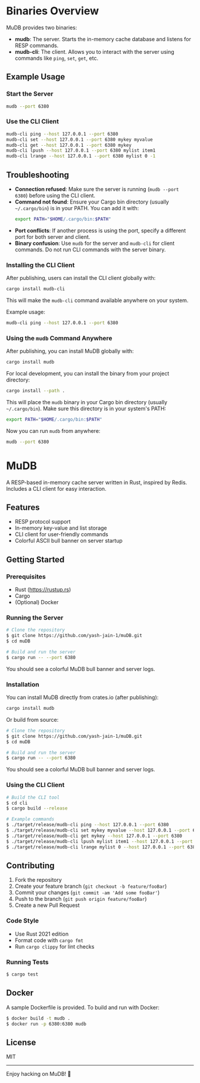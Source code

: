 # Binaries Overview

MuDB provides two binaries:

- **mudb**: The server. Starts the in-memory cache database and listens for RESP commands.
- **mudb-cli**: The client. Allows you to interact with the server using commands like `ping`, `set`, `get`, etc.

## Example Usage

### Start the Server

```bash
mudb --port 6380
```

### Use the CLI Client

```bash
mudb-cli ping --host 127.0.0.1 --port 6380
mudb-cli set --host 127.0.0.1 --port 6380 mykey myvalue
mudb-cli get --host 127.0.0.1 --port 6380 mykey
mudb-cli lpush --host 127.0.0.1 --port 6380 mylist item1
mudb-cli lrange --host 127.0.0.1 --port 6380 mylist 0 -1
```

## Troubleshooting

- **Connection refused**: Make sure the server is running (`mudb --port 6380`) before using the CLI client.
- **Command not found**: Ensure your Cargo bin directory (usually `~/.cargo/bin`) is in your PATH.
	You can add it with:
	```bash
	export PATH="$HOME/.cargo/bin:$PATH"
	```
- **Port conflicts**: If another process is using the port, specify a different port for both server and client.
- **Binary confusion**: Use `mudb` for the server and `mudb-cli` for client commands. Do not run CLI commands with the server binary.
### Installing the CLI Client

After publishing, users can install the CLI client globally with:

```bash
cargo install mudb-cli
```

This will make the `mudb-cli` command available anywhere on your system.

Example usage:

```bash
mudb-cli ping --host 127.0.0.1 --port 6380
```
### Using the `mudb` Command Anywhere

After publishing, you can install MuDB globally with:

```bash
cargo install mudb
```

For local development, you can install the binary from your project directory:

```bash
cargo install --path .
```

This will place the `mudb` binary in your Cargo bin directory (usually `~/.cargo/bin`).
Make sure this directory is in your system's PATH:

```bash
export PATH="$HOME/.cargo/bin:$PATH"
```

Now you can run `mudb` from anywhere:

```bash
mudb --port 6380
```
# MuDB

A RESP-based in-memory cache server written in Rust, inspired by Redis. Includes a CLI client for easy interaction.

## Features
- RESP protocol support
- In-memory key-value and list storage
- CLI client for user-friendly commands
- Colorful ASCII bull banner on server startup

## Getting Started

### Prerequisites
- Rust (https://rustup.rs)
- Cargo
- (Optional) Docker

### Running the Server

```bash
# Clone the repository
$ git clone https://github.com/yash-jain-1/muDB.git
$ cd muDB

# Build and run the server
$ cargo run -- --port 6380
```

You should see a colorful MuDB bull banner and server logs.

### Installation

You can install MuDB directly from crates.io (after publishing):

```bash
cargo install mudb
```

Or build from source:

```bash
# Clone the repository
$ git clone https://github.com/yash-jain-1/muDB.git
$ cd muDB

# Build and run the server
$ cargo run -- --port 6380
```

You should see a colorful MuDB bull banner and server logs.

### Using the CLI Client

```bash
# Build the CLI tool
$ cd cli
$ cargo build --release

# Example commands
$ ./target/release/mudb-cli ping --host 127.0.0.1 --port 6380
$ ./target/release/mudb-cli set mykey myvalue --host 127.0.0.1 --port 6380
$ ./target/release/mudb-cli get mykey --host 127.0.0.1 --port 6380
$ ./target/release/mudb-cli lpush mylist item1 --host 127.0.0.1 --port 6380
$ ./target/release/mudb-cli lrange mylist 0 --host 127.0.0.1 --port 6380 -- -1
```

## Contributing

1. Fork the repository
2. Create your feature branch (`git checkout -b feature/fooBar`)
3. Commit your changes (`git commit -am 'Add some fooBar'`)
4. Push to the branch (`git push origin feature/fooBar`)
5. Create a new Pull Request

### Code Style
- Use Rust 2021 edition
- Format code with `cargo fmt`
- Run `cargo clippy` for lint checks

### Running Tests
```bash
$ cargo test
```

## Docker

A sample Dockerfile is provided. To build and run with Docker:

```bash
$ docker build -t mudb .
$ docker run -p 6380:6380 mudb
```

## License

MIT

---

Enjoy hacking on MuDB! 🐂
